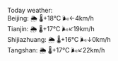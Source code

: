 Today weather:  
Beijing: 🌦 🌡️+18°C 🌬️←4km/h  
Tianjin: 🌦 🌡️+17°C 🌬️↙19km/h  
Shijiazhuang: 🌦 🌡️+16°C 🌬️↓0km/h  
Tangshan: 🌦 🌡️+17°C 🌬️↙22km/h  
